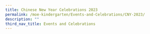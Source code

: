 ```yaml
---
title: Chinese New Year Celebrations 2023
permalink: /moe-kindergarten/Events-and-Celebrations/CNY-2023/
description: ""
third_nav_title: Events and Celebrations
---
```

